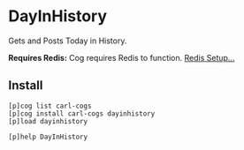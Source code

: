 # DayInHistory

Gets and Posts Today in History.

**Requires Redis:** Cog requires Redis to function. [Redis Setup...](../README.md#redis)

## Install

```text
[p]cog list carl-cogs
[p]cog install carl-cogs dayinhistory
[p]load dayinhistory

[p]help DayInHistory
```